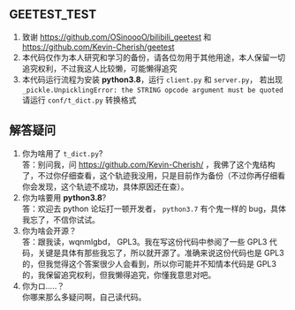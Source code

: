 GEETEST_TEST
-----------------------
1. 致谢 https://github.com/OSinoooO/bilibili_geetest 和 https://github.com/Kevin-Cherish/geetest
1. 本代码仅作为本人研究和学习的备份，请各位勿用于其他用途，本人保留一切追究权利，不过我这人比较懒，可能懒得追究
1. 本代码运行流程为安装 **python3.8**，运行 `client.py` 和 `server.py`， 若出现 `_pickle.UnpicklingError: the STRING opcode argument must be quoted` 请运行 `conf/t_dict.py` 转换格式


解答疑问
--------
1. 你为啥用了 `t_dict.py`?  
答：别问我，问 https://github.com/Kevin-Cherish/ ，我佛了这个鬼结构了，不过你仔细查看，这个轨迹我没用，只是目前作为备份（不过你再仔细看你会发现，这个轨迹不成功，具体原因还在查）。
1. 你为啥要用 **python3.8**?  
答：欢迎去 python 论坛打一顿开发者， `python3.7` 有个鬼一样的 bug，具体我忘了，不信你试试。
1. 你为啥会开源？  
答：跟我读，wqnmlgbd， GPL3。我在写这份代码中参阅了一些 GPL3 代码，关键是具体有那些我忘了，所以就开源了。准确来说这份代码也是 GPL3 的，但我觉得这个答案很少人会看到，所以你可能并不知情本代码是 GPL3 的，我保留追究权利，但我懒得追究，你懂我意思对吧。
1. 你为ロ.....？  
你哪来那么多疑问啊，自己读代码。
